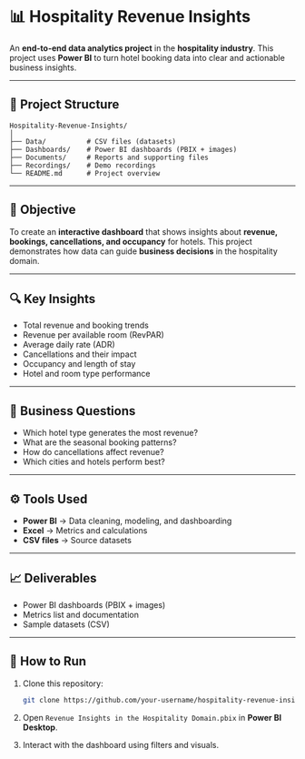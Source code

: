 # 📊 Hospitality Revenue Insights

An **end-to-end data analytics project** in the **hospitality industry**. This project uses **Power BI** to turn hotel booking data into clear and actionable business insights.

---

## 📂 Project Structure

```
Hospitality-Revenue-Insights/
│
├── Data/          # CSV files (datasets)
├── Dashboards/    # Power BI dashboards (PBIX + images)
├── Documents/     # Reports and supporting files
├── Recordings/    # Demo recordings
└── README.md      # Project overview
```

---

## 🎯 Objective

To create an **interactive dashboard** that shows insights about **revenue, bookings, cancellations, and occupancy** for hotels. This project demonstrates how data can guide **business decisions** in the hospitality domain.

---

## 🔍 Key Insights

* Total revenue and booking trends
* Revenue per available room (RevPAR)
* Average daily rate (ADR)
* Cancellations and their impact
* Occupancy and length of stay
* Hotel and room type performance

---

## 🏨 Business Questions

* Which hotel type generates the most revenue?
* What are the seasonal booking patterns?
* How do cancellations affect revenue?
* Which cities and hotels perform best?

---

## ⚙️ Tools Used

* **Power BI** → Data cleaning, modeling, and dashboarding
* **Excel** → Metrics and calculations
* **CSV files** → Source datasets

---

## 📈 Deliverables

* Power BI dashboards (PBIX + images)
* Metrics list and documentation
* Sample datasets (CSV)

---

## 🚀 How to Run

1. Clone this repository:

   ```bash
   git clone https://github.com/your-username/hospitality-revenue-insights.git
   ```
2. Open `Revenue Insights in the Hospitality Domain.pbix` in **Power BI Desktop**.
3. Interact with the dashboard using filters and visuals.

